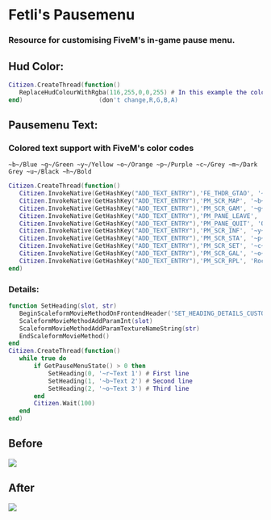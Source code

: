 # Fetli's Pausemenu
### Resource for customising FiveM's in-game pause menu.

## Hud Color:
```lua
Citizen.CreateThread(function()
   ReplaceHudColourWithRgba(116,255,0,0,255) # In this example the color of the hud will be red.
end)                     (don't change,R,G,B,A)
```
## Pausemenu Text:
### Colored text support with FiveM's color codes
```~b~/Blue ~g~/Green ~y~/Yellow ~o~/Orange ~p~/Purple ~c~/Grey ~m~/Dark Grey ~u~/Black ~h~/Bold```

```lua
Citizen.CreateThread(function()
   Citizen.InvokeNative(GetHashKey("ADD_TEXT_ENTRY"),'FE_THDR_GTAO', '~b~Example Title') #Title
   Citizen.InvokeNative(GetHashKey("ADD_TEXT_ENTRY"),'PM_SCR_MAP', '~b~MAP') #Map
   Citizen.InvokeNative(GetHashKey("ADD_TEXT_ENTRY"),'PM_SCR_GAM', '~g~GAME') #Game
   Citizen.InvokeNative(GetHashKey("ADD_TEXT_ENTRY"),'PM_PANE_LEAVE', 'DISCONNECT') #Game -> Option 1
   Citizen.InvokeNative(GetHashKey("ADD_TEXT_ENTRY"),'PM_PANE_QUIT', 'QUIT') #Game -> Option 2
   Citizen.InvokeNative(GetHashKey("ADD_TEXT_ENTRY"),'PM_SCR_INF', '~y~INFO') #Info
   Citizen.InvokeNative(GetHashKey("ADD_TEXT_ENTRY"),'PM_SCR_STA', '~p~STATS') #Stats
   Citizen.InvokeNative(GetHashKey("ADD_TEXT_ENTRY"),'PM_SCR_SET', '~c~SETTINGS') #Settings
   Citizen.InvokeNative(GetHashKey("ADD_TEXT_ENTRY"),'PM_SCR_GAL', '~o~GALERY') #Galery
   Citizen.InvokeNative(GetHashKey("ADD_TEXT_ENTRY"),'PM_SCR_RPL', 'Rockstar Editor') #Rockstar editor
end)
```
### Details:
```lua
function SetHeading(slot, str)
   BeginScaleformMovieMethodOnFrontendHeader('SET_HEADING_DETAILS_CUSTOM')
   ScaleformMovieMethodAddParamInt(slot)
   ScaleformMovieMethodAddParamTextureNameString(str)
   EndScaleformMovieMethod()
end
Citizen.CreateThread(function()
   while true do
       if GetPauseMenuState() > 0 then
           SetHeading(0, '~r~Text 1') # First line
           SetHeading(1, '~b~Text 2') # Second line
           SetHeading(2, '~o~Text 3') # Third line
       end
       Citizen.Wait(100)
   end
end)
```
## Before
![](https://cdn.discordapp.com/attachments/954434394762936332/954849858039218176/unknown.png)
## After
![](https://cdn.discordapp.com/attachments/954434394762936332/955057144288399430/unknown.png)

